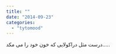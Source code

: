 ```yaml
---
title: ""
date: "2014-09-23"
categories: 
  - "tytomood"
---
```


درست مثل دراکولایی که خون خود را می مکد.....
